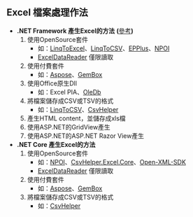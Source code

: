 ## Excel 檔案處理作法

* **.NET Framework 產生Excel的方法** **(**[參考](https://techbrij.com/export-excel-xls-xlsx-asp-net-npoi-epplus)**)**
    1. 使用OpenSource套件
        * 如：[LinqToExcel](https://github.com/paulyoder/LinqToExcel)、[LinqToCSV](https://github.com/mperdeck/LINQtoCSV)、[EPPlus](https://github.com/JanKallman/EPPlus)、[NPOI](https://archive.codeplex.com/?p=npoi)
        * [ExcelDataReader](https://www.nuget.org/packages/ExcelDataReader) 僅限讀取
    2. 使用付費套件
        * 如：[Aspose](https://www.aspose.com/)、[GemBox](https://www.gemboxsoftware.com/)
    3. 使用Office原生Dll
        * 如：Excel PIA、[OleDb](https://www.nuget.org/packages/System.Data.OleDb/)
    4. 將檔案儲存成CSV或TSV的格式
        * 如：[LinqToCSV](https://github.com/mperdeck/LINQtoCSV)、[CsvHelper](https://github.com/JoshClose/CsvHelper)
    5. 產生HTML content，並儲存成xls檔
    6. 使用ASP.NET的GridView產生
    7. 使用ASP.NET的ASP.NET Razor View產生
* **.NET Core 產生Excel的方法**
    1. 使用OpenSource套件
        * 如：[NPOI](https://archive.codeplex.com/?p=npoi)、[CsvHelper.Excel.Core](https://github.com/youngcm2/CsvHelper.Excel)、[Open-XML-SDK](https://github.com/OfficeDev/Open-XML-SDK)
        * [ExcelDataReader](https://www.nuget.org/packages/ExcelDataReader) 僅限讀取
    2. 使用付費套件
        * 如：[Aspose](https://www.aspose.com/)、[GemBox](https://www.gemboxsoftware.com/)
    3. 將檔案儲存成CSV或TSV的格式
        * 如：[CsvHelper](https://github.com/JoshClose/CsvHelper)



